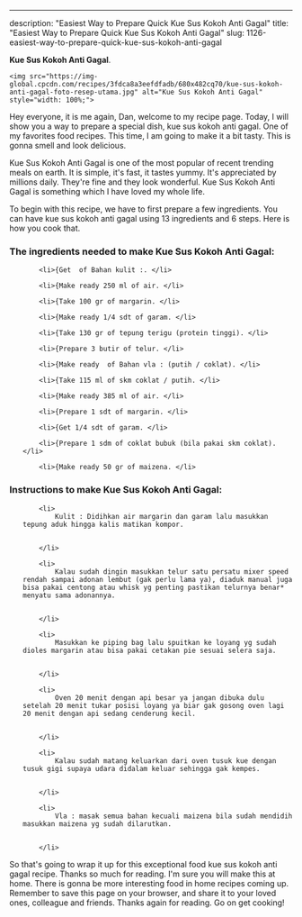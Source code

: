 ---
description: "Easiest Way to Prepare Quick Kue Sus Kokoh Anti Gagal"
title: "Easiest Way to Prepare Quick Kue Sus Kokoh Anti Gagal"
slug: 1126-easiest-way-to-prepare-quick-kue-sus-kokoh-anti-gagal

<p>
	<strong>Kue Sus Kokoh Anti Gagal</strong>. 
	
</p>
<p>
	
	<img src="https://img-global.cpcdn.com/recipes/3fdca8a3eefdfadb/680x482cq70/kue-sus-kokoh-anti-gagal-foto-resep-utama.jpg" alt="Kue Sus Kokoh Anti Gagal" style="width: 100%;">
	
	
</p>
<p>
	Hey everyone, it is me again, Dan, welcome to my recipe page. Today, I will show you a way to prepare a special dish, kue sus kokoh anti gagal. One of my favorites food recipes. This time, I am going to make it a bit tasty. This is gonna smell and look delicious.
</p>
	
<p>
	Kue Sus Kokoh Anti Gagal is one of the most popular of recent trending meals on earth. It is simple, it's fast, it tastes yummy. It's appreciated by millions daily. They're fine and they look wonderful. Kue Sus Kokoh Anti Gagal is something which I have loved my whole life.
</p>
<p>
	
</p>

<p>
To begin with this recipe, we have to first prepare a few ingredients. You can have kue sus kokoh anti gagal using 13 ingredients and 6 steps. Here is how you cook that.
</p>

<h3>The ingredients needed to make Kue Sus Kokoh Anti Gagal:</h3>

<ol>
	
		<li>{Get  of Bahan kulit :. </li>
	
		<li>{Make ready 250 ml of air. </li>
	
		<li>{Take 100 gr of margarin. </li>
	
		<li>{Make ready 1/4 sdt of garam. </li>
	
		<li>{Take 130 gr of tepung terigu (protein tinggi). </li>
	
		<li>{Prepare 3 butir of telur. </li>
	
		<li>{Make ready  of Bahan vla : (putih / coklat). </li>
	
		<li>{Take 115 ml of skm coklat / putih. </li>
	
		<li>{Make ready 385 ml of air. </li>
	
		<li>{Prepare 1 sdt of margarin. </li>
	
		<li>{Get 1/4 sdt of garam. </li>
	
		<li>{Prepare 1 sdm of coklat bubuk (bila pakai skm coklat). </li>
	
		<li>{Make ready 50 gr of maizena. </li>
	
</ol>
<p>
	
</p>

<h3>Instructions to make Kue Sus Kokoh Anti Gagal:</h3>

<ol>
	
		<li>
			Kulit : Didihkan air margarin dan garam lalu masukkan tepung aduk hingga kalis matikan kompor.
			
			
		</li>
	
		<li>
			Kalau sudah dingin masukkan telur satu persatu mixer speed rendah sampai adonan lembut (gak perlu lama ya), diaduk manual juga bisa pakai centong atau whisk yg penting pastikan telurnya benar* menyatu sama adonannya.
			
			
		</li>
	
		<li>
			Masukkan ke piping bag lalu spuitkan ke loyang yg sudah dioles margarin atau bisa pakai cetakan pie sesuai selera saja.
			
			
		</li>
	
		<li>
			Oven 20 menit dengan api besar ya jangan dibuka dulu setelah 20 menit tukar posisi loyang ya biar gak gosong oven lagi 20 menit dengan api sedang cenderung kecil.
			
			
		</li>
	
		<li>
			Kalau sudah matang keluarkan dari oven tusuk kue dengan tusuk gigi supaya udara didalam keluar sehingga gak kempes.
			
			
		</li>
	
		<li>
			Vla : masak semua bahan kecuali maizena bila sudah mendidih masukkan maizena yg sudah dilarutkan.
			
			
		</li>
	
</ol>

<p>
	
</p>

<p>
	So that's going to wrap it up for this exceptional food kue sus kokoh anti gagal recipe. Thanks so much for reading. I'm sure you will make this at home. There is gonna be more interesting food in home recipes coming up. Remember to save this page on your browser, and share it to your loved ones, colleague and friends. Thanks again for reading. Go on get cooking!
</p>
